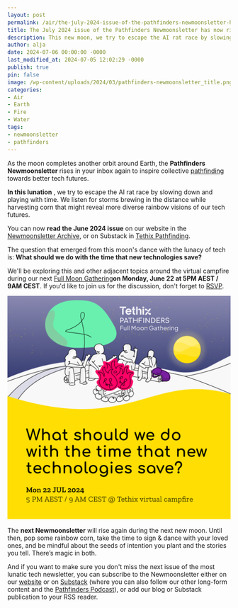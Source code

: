 ```yaml
---
layout: post
permalink: /air/the-july-2024-issue-of-the-pathfinders-newmoonsletter-has-now-risen/
title: The July 2024 issue of the Pathfinders Newmoonsletter has now risen
description: This new moon, we try to escape the AI rat race by slowing down and playing with time. We listen for storms brewing in the distance while harvesting corn that might reveal more diverse rainbow...
author: alja
date: 2024-07-06 00:00:00 -0000
last_modified_at: 2024-07-05 12:02:29 -0000
publish: true
pin: false
image: /wp-content/uploads/2024/03/pathfinders-newmoonsletter_title.png
categories:
- Air
- Earth
- Fire
- Water
tags:
- newmoonsletter
- pathfinders
---
```

As the moon completes another orbit around Earth, the **Pathfinders Newmoonsletter** rises in your inbox again to inspire collective [pathfinding](https://tethix.co/pathfinders) towards better tech futures.

**In this lunation** , we try to escape the AI rat race by slowing down and playing with time. We listen for storms brewing in the distance while harvesting corn that might reveal more diverse rainbow visions of our tech futures.

You can now **read the June 2024 issue** on our website in the [Newmoonsletter Archive](https://tethix.co/pathfinders/#newmoonsletter-archive), or on Substack in [Tethix Pathfinding](https://tethix.substack.com/s/pathfinders-newmoonsletter).

The question that emerged from this moon's dance with the lunacy of tech is: **What should we do with the time that new technologies save?**

We'll be exploring this and other adjacent topics around the virtual campfire during our next [Full Moon Gathering](https://tethix.co/pathfinders/#full-moon)**on Monday, June 22 at 5PM AEST / 9AM CEST**. If you'd like to join us for the discussion, don't forget to [RSVP](https://lu.ma/wqi04s08).

![](/wp-content/uploads/2024/07/pathfinders-full-moon-gathering_2024-07-22.png)

The **next Newmoonsletter** will rise again during the next new moon. Until then, pop some rainbow corn, take the time to sign & dance with your loved ones, and be mindful about the seeds of intention you plant and the stories you tell. There’s magic in both.

And if you want to make sure you don't miss the next issue of the most lunatic tech newsletter, you can subscribe to the Newmoonsletter either on our [website](https://tethix.co/pathfinders/#subscribe) or on [Substack](https://tethix.substack.com/) (where you can also follow our other long-form content and the [Pathfinders Podcast](https://tethix.co/pathfinders/#podcast)), or add our blog or Substack publication to your RSS reader.
